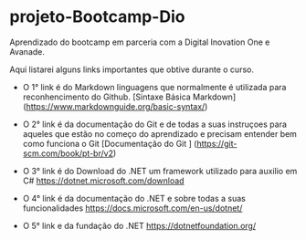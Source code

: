 # projeto-Bootcamp-Dio
Aprendizado do bootcamp em parceria com a Digital Inovation One e Avanade.

Aqui listarei alguns links importantes que obtive durante o curso. 

 - O 1° link é do Markdown linguagens que normalmente é utilizada para reconhencimento do Github.
[Sintaxe Básica Markdown] (https://www.markdownguide.org/basic-syntax/)

 - O 2° link é da documentação do Git e de todas a suas instruçoes para aqueles que estão no começo do aprendizado e precisam entender bem como funciona o Git
[Documentação do Git ]  (https://git-scm.com/book/pt-br/v2)

 - O 3° link é do Download do .NET um framework utilizado para
 auxilio em C#
 https://dotnet.microsoft.com/download

 - O 4° link é da documentação do .NET e sobre todas a suas funcionalidades
 https://docs.microsoft.com/en-us/dotnet/

  - O 5° link e da fundação do .NET
  https://dotnetfoundation.org/



